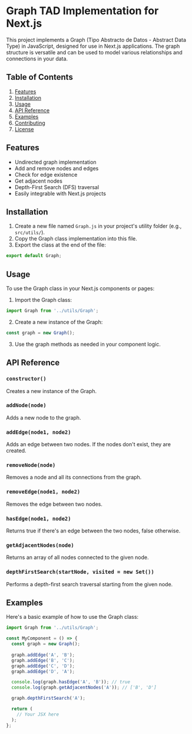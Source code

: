# Graph TAD Implementation for Next.js

This project implements a Graph (Tipo Abstracto de Datos - Abstract Data Type) in JavaScript, designed for use in Next.js applications. The graph structure is versatile and can be used to model various relationships and connections in your data.

## Table of Contents

1. [Features](#features)
2. [Installation](#installation)
3. [Usage](#usage)
4. [API Reference](#api-reference)
5. [Examples](#examples)
6. [Contributing](#contributing)
7. [License](#license)

## Features

- Undirected graph implementation
- Add and remove nodes and edges
- Check for edge existence
- Get adjacent nodes
- Depth-First Search (DFS) traversal
- Easily integrable with Next.js projects

## Installation

1. Create a new file named `Graph.js` in your project's utility folder (e.g., `src/utils/`).
2. Copy the Graph class implementation into this file.
3. Export the class at the end of the file:

```javascript
export default Graph;
```

## Usage

To use the Graph class in your Next.js components or pages:

1. Import the Graph class:

```javascript
import Graph from '../utils/Graph';
```

2. Create a new instance of the Graph:

```javascript
const graph = new Graph();
```

3. Use the graph methods as needed in your component logic.

## API Reference

### `constructor()`

Creates a new instance of the Graph.

### `addNode(node)`

Adds a new node to the graph.

### `addEdge(node1, node2)`

Adds an edge between two nodes. If the nodes don't exist, they are created.

### `removeNode(node)`

Removes a node and all its connections from the graph.

### `removeEdge(node1, node2)`

Removes the edge between two nodes.

### `hasEdge(node1, node2)`

Returns true if there's an edge between the two nodes, false otherwise.

### `getAdjacentNodes(node)`

Returns an array of all nodes connected to the given node.

### `depthFirstSearch(startNode, visited = new Set())`

Performs a depth-first search traversal starting from the given node.

## Examples

Here's a basic example of how to use the Graph class:

```javascript
import Graph from '../utils/Graph';

const MyComponent = () => {
  const graph = new Graph();
  
  graph.addEdge('A', 'B');
  graph.addEdge('B', 'C');
  graph.addEdge('C', 'D');
  graph.addEdge('D', 'A');

  console.log(graph.hasEdge('A', 'B')); // true
  console.log(graph.getAdjacentNodes('A')); // ['B', 'D']

  graph.depthFirstSearch('A');

  return (
    // Your JSX here
  );
};
```
